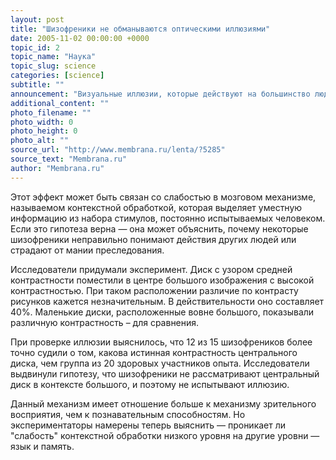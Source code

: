 ```yaml
---
layout: post
title: "Шизофреники не обманываются оптическими иллюзиями"
date: 2005-11-02 00:00:00 +0000
topic_id: 2
topic_name: "Наука"
topic_slug: science
categories: [science]
subtitle: ""
announcement: "Визуальные иллюзии, которые действуют на большинство людей, кажется, не обманывают шизофреников. Это установили Стивен Дакин (Steven Dakin) и его коллеги из университетского колледжа Лондона (University College London)."
additional_content: ""
photo_filename: ""
photo_width: 0
photo_height: 0
photo_alt: ""
source_url: "http://www.membrana.ru/lenta/?5285"
source_text: "Membrana.ru"
author: "Membrana.ru"
---
```

Этот эффект может быть связан со слабостью в мозговом механизме, называемом контекстной обработкой, которая выделяет уместную информацию из набора стимулов, постоянно испытываемых человеком. Если это гипотеза верна — она может объяснить, почему некоторые шизофреники неправильно понимают действия других людей или страдают от мании преследования.

Исследователи придумали эксперимент. Диск с узором средней контрастности поместили в центре большого изображения с высокой контрастностью. При таком расположении различие по контрасту рисунков кажется незначительным. В действительности оно составляет 40%. Маленькие диски, расположенные вовне большого, показывали различную контрастность – для сравнения.

При проверке иллюзии выяснилось, что 12 из 15 шизофреников более точно судили о том, какова истинная контрастность центрального диска, чем группа из 20 здоровых участников опыта. Исследователи выдвинули гипотезу, что шизофреники не рассматривают центральный диск в контексте большого, и поэтому не испытывают иллюзию.

Данный механизм имеет отношение больше к механизму зрительного восприятия, чем к познавательным способностям. Но экспериментаторы намерены теперь выяснить — проникает ли "слабость" контекстной обработки низкого уровня на другие уровни — язык и память.

